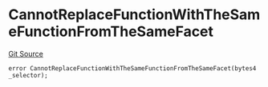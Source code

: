 # CannotReplaceFunctionWithTheSameFunctionFromTheSameFacet
[Git Source](https://github.com/thrackle-io/forte-rules-engine/blob/82c852aae835019a12c3223cb7eabe7f59f19e1a/src/client/token/handler/diamond/HandlerDiamondLib.sol)


```solidity
error CannotReplaceFunctionWithTheSameFunctionFromTheSameFacet(bytes4 _selector);
```


